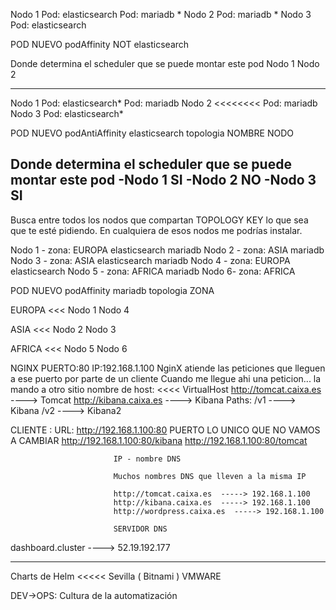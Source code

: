 Nodo 1
    Pod: elasticsearch
    Pod: mariadb *
Nodo 2
    Pod: mariadb *
Nodo 3
    Pod: elasticsearch


POD NUEVO
    podAffinity
        NOT elasticsearch
        
Donde determina el scheduler que se puede montar este pod
    Nodo 1
    Nodo 2
    
----------------------------------------------------------------

Nodo 1
    Pod: elasticsearch*
    Pod: mariadb
Nodo 2 <<<<<<<<
    Pod: mariadb
Nodo 3
    Pod: elasticsearch*


POD NUEVO
    podAntiAffinity
        elasticsearch
        topologia NOMBRE NODO
        
Donde determina el scheduler que se puede montar este pod
-Nodo 1
    SI
-Nodo 2
    NO
-Nodo 3
    SI
------------------------------------------------------------------

Busca entre todos los nodos que compartan TOPOLOGY KEY
lo que sea que te esté pidiendo.
En cualquiera de esos nodos me podrías instalar.


Nodo 1 - zona: EUROPA
    elasticsearch
    mariadb
Nodo 2 - zona: ASIA
    mariadb
Nodo 3 - zona: ASIA
    elasticsearch
    mariadb
Nodo 4 - zona: EUROPA
    elasticsearch
Nodo 5 - zona: AFRICA
    mariadb
Nodo 6- zona: AFRICA

POD NUEVO
    podAffinity
        mariadb
        topologia ZONA
        
EUROPA <<<
    Nodo 1
    Nodo 4

ASIA <<< 
    Nodo 2
    Nodo 3

AFRICA <<< 
    Nodo 5
    Nodo 6
    
    
    
NGINX PUERTO:80 IP:192.168.1.100
    NginX atiende las peticiones que lleguen a ese puerto por parte de un cliente
    Cuando me llegue ahi una peticion... la mando a otro sitio
    nombre de host:    <<<< VirtualHost
        http://tomcat.caixa.es ----> Tomcat
        http://kibana.caixa.es ----> Kibana
        Paths: 
            /v1    ----> Kibana
            /v2    ----> Kibana2

CLIENTE :       URL:       http://192.168.1.100:80
                                                PUERTO LO UNICO QUE NO VAMOS A CAMBIAR
                            http://192.168.1.100:80/kibana
                            http://192.168.1.100:80/tomcat
                            
                           IP - nombre DNS
                           
                           Muchos nombres DNS que lleven a la misma IP
                           
                           http://tomcat.caixa.es  -----> 192.168.1.100
                           http://kibana.caixa.es  -----> 192.168.1.100
                           http://wordpress.caixa.es  -----> 192.168.1.100
                        
                           SERVIDOR DNS
dashboard.cluster       ----> 52.19.192.177
                           
                           
                           
-----


Charts de Helm     <<<<<     Sevilla    ( Bitnami ) VMWARE


DEV->OPS: Cultura de la automatización